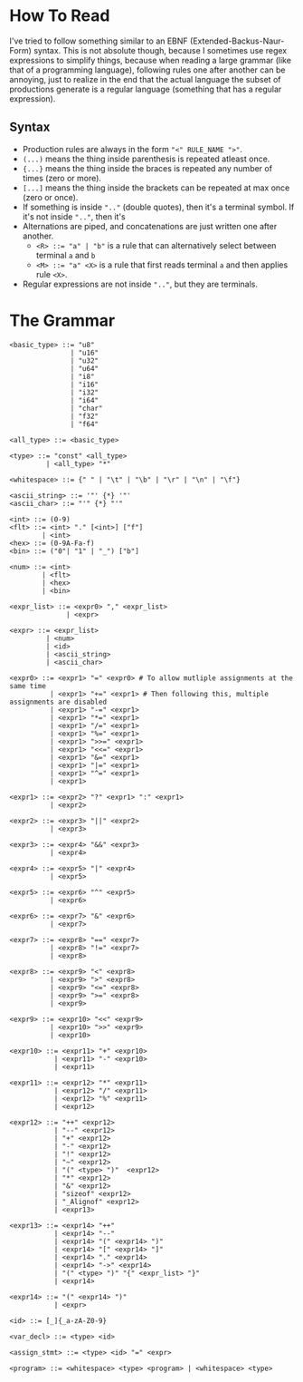 # How To Read

I've tried to follow something similar to an EBNF (Extended-Backus-Naur-Form) syntax.
This is not absolute though, because I sometimes use regex expressions to simplify things,
because when reading a large grammar (like that of a programming language), following
rules one after another can be annoying, just to realize in the end that the actual language
the subset of productions generate is a regular language (something that has a regular expression).

## Syntax

- Production rules are always in the form `"<" RULE_NAME ">"`.
- `(...)` means the thing inside parenthesis is repeated atleast once.
- `{...}` means the thing inside the braces is repeated any number of times (zero or more).
- `[...]` means the thing inside the brackets can be repeated at max once (zero or once).
- If something is inside `".."` (double quotes), then it's a terminal symbol. If it's not inside `".."`,
  then it's 
- Alternations are piped, and concatenations are just written one after another.
  - `<R> ::= "a" | "b"` is a rule that can alternatively select between terminal `a` and `b`
  - `<M> ::= "a" <X>` is a rule that first reads terminal `a` and then applies rule `<X>`.
- Regular expressions are not inside `".."`, but they are terminals.

# The Grammar

```ebnf
<basic_type> ::= "u8"
               | "u16"
               | "u32"
               | "u64"
               | "i8"
               | "i16"
               | "i32"
               | "i64"
               | "char"
               | "f32"
               | "f64"

<all_type> ::= <basic_type>

<type> ::= "const" <all_type>
         | <all_type> "*"

<whitespace> ::= {" " | "\t" | "\b" | "\r" | "\n" | "\f"}

<ascii_string> ::= '"' {*} '"'
<ascii_char> ::= "'" {*} "'"

<int> ::= (0-9) 
<flt> ::= <int> "." [<int>] ["f"]
        | <int>
<hex> ::= (0-9A-Fa-f)
<bin> ::= ("0"| "1" | "_") ["b"]

<num> ::= <int> 
        | <flt>
        | <hex>
        | <bin>

<expr_list> ::= <expr0> "," <expr_list> 
              | <expr>

<expr> ::= <expr_list>
         | <num>
         | <id>
         | <ascii_string> 
         | <ascii_char>

<expr0> ::= <expr1> "=" <expr0> # To allow mutliple assignments at the same time
          | <expr1> "+=" <expr1> # Then following this, multiple assignments are disabled
          | <expr1> "-=" <expr1>
          | <expr1> "*=" <expr1>
          | <expr1> "/=" <expr1>
          | <expr1> "%=" <expr1>
          | <expr1> ">>=" <expr1>
          | <expr1> "<<=" <expr1>
          | <expr1> "&=" <expr1>
          | <expr1> "|=" <expr1>
          | <expr1> "^=" <expr1>
          | <expr1>

<expr1> ::= <expr2> "?" <expr1> ":" <expr1>
          | <expr2>

<expr2> ::= <expr3> "||" <expr2>
          | <expr3>

<expr3> ::= <expr4> "&&" <expr3>
          | <expr4>

<expr4> ::= <expr5> "|" <expr4>
          | <expr5>

<expr5> ::= <expr6> "^" <expr5>
          | <expr6>

<expr6> ::= <expr7> "&" <expr6>
          | <expr7>

<expr7> ::= <expr8> "==" <expr7>
          | <expr8> "!=" <expr7>
          | <expr8>

<expr8> ::= <expr9> "<" <expr8>
          | <expr9> ">" <expr8>
          | <expr9> "<=" <expr8>
          | <expr9> ">=" <expr8>
          | <expr9>

<expr9> ::= <expr10> "<<" <expr9>
          | <expr10> ">>" <expr9>
          | <expr10>

<expr10> ::= <expr11> "+" <expr10>
           | <expr11> "-" <expr10>
           | <expr11>
          
<expr11> ::= <expr12> "*" <expr11>
           | <expr12> "/" <expr11>
           | <expr12> "%" <expr11>
           | <expr12>

<expr12> ::= "++" <expr12>
           | "--" <expr12>
           | "+" <expr12>
           | "-" <expr12>
           | "!" <expr12>
           | "~" <expr12>
           | "(" <type> ")"  <expr12>
           | "*" <expr12>
           | "&" <expr12>
           | "sizeof" <expr12>
           | "_Alignof" <expr12>
           | <expr13>

<expr13> ::= <expr14> "++" 
           | <expr14> "--" 
           | <expr14> "(" <expr14> ")" 
           | <expr14> "[" <expr14> "]" 
           | <expr14> "." <expr14> 
           | <expr14> "->" <expr14>
           | "(" <type> ")" "{" <expr_list> "}"
           | <expr14>

<expr14> ::= "(" <expr14> ")" 
           | <expr>

<id> ::= [_]{_a-zA-Z0-9}

<var_decl> ::= <type> <id>

<assign_stmt> ::= <type> <id> "=" <expr>

<program> ::= <whitespace> <type> <program> | <whitespace> <type>
```
